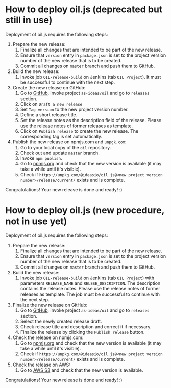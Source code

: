 # How to deploy oil.js (deprecated but still in use)

Deployment of oil.js requires the following steps:

1. Prepare the new release:
   1. Finalize all changes that are intended to be part of the new release.
   2. Ensure that `version` entry in `package.json` is set to the project version number of the new release that is to be created.
   3. Commit all changes on `master` branch and push them to GitHub.
2. Build the new release:
   1. Invoke job `OIL-release-build` on Jenkins (tab `OIL Project`). It must be successful to continue with the next step.
3. Create the new release on GitHub:
   1. Go to [GitHub](https://github.com/as-ideas/oil), invoke project `as-ideas/oil` and go to `releases` section.
   2. Click on `Draft a new release`
   3. Set `Tag version` to the new project version number.
   4. Define a short release title.
   5. Set the release notes as the description field of the release. Please use the release notes of former releases as template.
   6. Click on `Publish release` to create the new release. The corresponding tag is set automatically.
4. Publish the new release on npmjs.com and `unpgk.com`:
   1. Go to your local copy of the `oil` repository.
   2. Check out and update `master` branch.
   3. Invoke `npm publish`.
   4. Go to [npmjs.org](https://www.npmjs.com/package/@ideasio/oil.js) and check that the new version is available (it may take a while until it's visible).
   5. Check if `https://unpkg.com/@ideasio/oil.js@<new project version number>/release/current/` exists and is complete.
   
Congratulations! Your new release is done and ready! :)

# How to deploy oil.js (new procedure, not in use yet)

Deployment of oil.js requires the following steps:

1. Prepare the new release:
   1. Finalize all changes that are intended to be part of the new release.
   2. Ensure that `version` entry in `package.json` is set to the project version number of the new release that is to be created.
   3. Commit all changes on `master` branch and push them to GitHub.
2. Build the new release:
   1. Invoke job `OIL-release-build` on Jenkins (tab `OIL Project`) with parameters `RELEASE_NAME` and `RELESE_DESCRIPTION`. The description
      contains the release notes. Please use the release notes of former releases as template. The job must be successful to continue with the next step. 
3. Finalize the new release on GitHub:
   1. Go to [GitHub](https://github.com/as-ideas/oil), invoke project `as-ideas/oil` and go to `releases` section.
   2. Select the newly created release draft.
   3. Check release title and description and correct it if necessary.
   4. Finalize the release by clicking the `Publish release` button.
4. Check the release on npmjs.com:
   1. Go to [npmjs.org](https://www.npmjs.com/package/@ideasio/oil.js) and check that the new version is available (it may take a while until it's visible).
   2. Check if `https://unpkg.com/@ideasio/oil.js@<new project version number>/release/current/` exists and is complete.
5. Check the release on AWS:
   1. Go to [AWS S3](https://s3.console.aws.amazon.com/s3/buckets/oil-cloudfront/rawOil/) and check that the new version is available. 

Congratulations! Your new release is done and ready! :)
